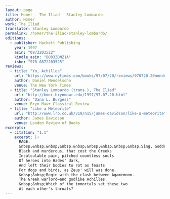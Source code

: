 ```yaml
---
layout: page
title: Homer - The Iliad - Stanley Lombardo
author: Homer
work: The Iliad
translator: Stanley Lombardo
permalink: /homer/the-iliad/stanley-lombardo/
editions:
  - publisher: Hackett Publishing
    year: 1997
    asin: "0872203522"
    kindle_asin: "B003ZDNZ1A"
    isbn: "978-0872203525"
reviews:
  - title: "Yo, Achilles"
    url: "https://www.nytimes.com/books/97/07/20/reviews/970720.20mendelt.html"
    author: Daniel Mendelsohn
    venue: The New York Times
  - title: "Stanley Lombardo (trans.), The Iliad"
    url: "http://bmcr.brynmawr.edu/1997/97.07.20.html"
    author: "Dana L. Burgess"
    venue: Bryn Mawr Classical Review
  - title: "Like a Meteorite"
    url: "http://www.lrb.co.uk/v19/n15/james-davidson/like-a-meteorite"
    author: James Davidson
    venue: London Review of Books
excerpts:
  - citation: "1.1"
    excerpt: |+
      RAGE:
      &nbsp;&nbsp;&nbsp;&nbsp;&nbsp;&nbsp;&nbsp;&nbsp;&nbsp;Sing, Goddess, Achilles' rage,
      Black and murderous, that cost the Greeks
      Incalculable pain, pitched countless souls
      Of heroes into Hades' dark,
      And left their bodies to rot as feasts
      For dogs and birds, as Zeus' will was done.
      &nbsp;&nbsp;Begin with the clash between Agamemnon—
      The Greek warlord—and godlike Achilles.
      &nbsp;&nbsp;Which of the immortals set these two
      At each other's throats?
---
```



